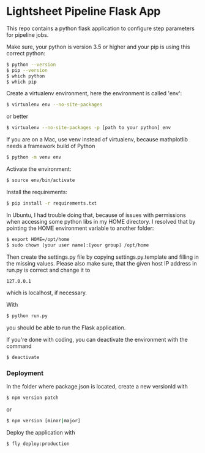 # Lightsheet Pipeline Flask App

This repo contains a python flask application to configure step parameters for pipeline jobs.

Make sure, your python is version 3.5 or higher and your pip is using this correct python:

```bash
$ python --version
$ pip --version
$ which python
$ which pip
```

Create a virtualenv environment, here the environment is called 'env':

```bash
$ virtualenv env --no-site-packages
```

or better

```bash
$ virtualenv --no-site-packages -p [path to your python] env
```

If you are on a Mac, use venv instead of virtualenv, because mathplotlib needs a framework build of Python

```bash
$ python -m venv env
```

Activate the environment:

```bash
$ source env/bin/activate
```

Install the requirements:

```bash
$ pip install -r requirements.txt
```

In Ubuntu, I had trouble doing that, because of issues with permissions when accessing some python libs in my HOME directory. I resolved that by pointing the HOME environment variable to another folder:

```bash
$ export HOME=/opt/home
$ sudo chown [your user name]:[your group] /opt/home
```

Then create the settings.py file by copying settings.py.template and filling in the missing values. Please also make sure, that the given host IP address in run.py is correct and change it to

```bash
127.0.0.1
```

which is localhost, if necessary.

With

```bash
$ python run.py
```

you should be able to run the Flask application.

If you're done with coding, you can deactivate the environment with the command

```bash
$ deactivate
```

### Deployment

In the folder where package.json is located, create a new versionId with

```bash
$ npm version patch
```

or

```bash
$ npm version [minor|major]
```

Deploy the application with

```bash
$ fly deploy:production
```